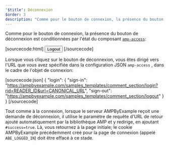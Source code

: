 ```yaml
---
'$title': Déconnexion
$order: 3
description: "Comme pour le bouton de connexion, la présence du bouton de déconnexion est conditionnée par l'état du composant amp-access ..."
---
```


Comme pour le bouton de connexion, la présence du bouton de déconnexion est conditionnées par l'état du composant [`amp-access`](../../../../documentation/components/reference/amp-access.md):

[sourcecode:html]
<button amp-access="loggedIn" amp-access-hide tabindex="0" on="tap:amp-access.login-sign-out" class="button-primary comment-button">Logout</button>
[/sourcecode]

Lorsque vous cliquez sur le bouton de déconnexion, vous êtes dirigé vers l'URL que vous avez spécifiée dans la configuration JSON <a><code>amp-access</code></a> , dans le cadre de l'objet de connexion:

[sourcecode:json]
{
"login": {
"sign-in": "https://ampbyexample.com/samples_templates/comment_section/login?rid=READER_ID&url=CANONICAL_URL",
"sign-out": "https://ampbyexample.com/samples_templates/comment_section/logout"
}
}
[/sourcecode]

Tout comme à la connexion, lorsque le serveur AMPByExample reçoit une demande de déconnexion, il utilise le paramètre de requête d'URL de retour ajouté automatiquement par la bibliothèque AMP et y redirige, en ajoutant <code>#success=true</code>. Là, vous retournez à la page initiale; le cookie AMPByExample précédemment créé pour la page de connexion (appelé `ABE_LOGGED_IN`) doit être effacé à ce stade.
